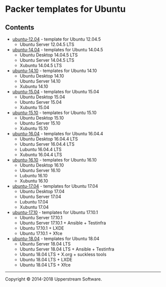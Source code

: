 # Packer templates for Ubuntu

## Contents

* [ubuntu-12.04](ubuntu-12.04/README.md) - template for Ubuntu 12.04.5
    * Ubuntu Server 12.04.5 LTS
* [ubuntu-14.04](ubuntu-14.04/README.md) - templates for Ubuntu 14.04.5
    * Ubuntu Desktop 14.04.5 LTS
    * Ubuntu Server 14.04.5 LTS
    * Xubuntu 14.04.5 LTS
* [ubuntu-14.10](ubuntu-14.10/README.md) - templates for Ubuntu 14.10
    * Ubuntu Desktop 14.10
    * Ubuntu Server 14.10
    * Xubuntu 14.10
* [ubuntu-15.04](ubuntu-15.04/README.md) - templates for Ubuntu 15.04
    * Ubuntu Desktop 15.04
    * Ubuntu Server 15.04
    * Xubuntu 15.04
* [ubuntu-15.10](ubuntu-15.10/README.md) - templates for Ubuntu 15.10
    * Ubuntu Desktop 15.10
    * Ubuntu Server 15.10
    * Xubuntu 15.10
* [ubuntu-16.04](ubuntu-16.04/README.md) - templates for Ubuntu 16.04.4
    * Ubuntu Desktop 16.04.4 LTS
    * Ubuntu Server 16.04.4 LTS
    * Lubuntu 16.04.4 LTS
    * Xubuntu 16.04.4 LTS
* [ubuntu-16.10](ubuntu-16.10/README.md) - templates for Ubuntu 16.10
    * Ubuntu Desktop 16.10
    * Ubuntu Server 16.10
    * Lubuntu 16.10
    * Xubuntu 16.10
* [ubuntu-17.04](ubuntu-17.04/README.md) - templates for Ubuntu 17.04
    * Ubuntu Desktop 17.04
    * Ubuntu Server 17.04
    * Lubuntu 17.04
    * Xubuntu 17.04
* [ubuntu-17.10](ubuntu-17.10/README.md) - templates for Ubuntu 17.10.1
    * Ubuntu Server 17.10.1
    * Ubuntu Server 17.10.1 + Ansible + Testinfra
    * Ubuntu 17.10.1 + LXDE
    * Ubuntu 17.10.1 + Xfce
* [ubuntu-18.04](ubuntu-18.04/README.md) - templates for Ubuntu 18.04
    * Ubuntu Server 18.04 LTS
    * Ubuntu Server 18.04 LTS + Ansible + Testinfra
    * Ubuntu 18.04 LTS + X.org + suckless tools
    * Ubuntu 18.04 LTS + LXDE
    * Ubuntu 18.04 LTS + Xfce

- - -

Copyright &copy; 2014-2018 Upperstream Software.
